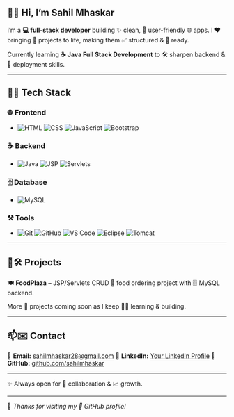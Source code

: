 ## 👋✨ Hi, I’m Sahil Mhaskar

I’m a **💻 full-stack developer** building ✨ clean, 🤝 user-friendly 🌐 apps. I ❤️ bringing 🎯 projects to life, making them ✅ structured & 🚀 ready.

Currently learning **☕ Java Full Stack Development** to 🛠️ sharpen backend & 🚚 deployment skills.

---

## 🚀💡 Tech Stack

### 🌐 Frontend

* ![HTML](https://img.shields.io/badge/HTML-FFA500?logo=html5\&logoColor=white) ![CSS](https://img.shields.io/badge/CSS-1572B6?logo=css3\&logoColor=white) ![JavaScript](https://img.shields.io/badge/JavaScript-F7DF1E?logo=javascript\&logoColor=black) ![Bootstrap](https://img.shields.io/badge/Bootstrap-563D7C?logo=bootstrap\&logoColor=white)

### ☕ Backend

* ![Java](https://img.shields.io/badge/Java-007396?logo=java\&logoColor=white) ![JSP](https://img.shields.io/badge/JSP-007396?logo=java\&logoColor=white) ![Servlets](https://img.shields.io/badge/Servlets-007396?logo=java\&logoColor=white)

### 🗄️ Database

* ![MySQL](https://img.shields.io/badge/MySQL-4479A1?logo=mysql\&logoColor=white)

### ⚒️ Tools

* ![Git](https://img.shields.io/badge/Git-F05032?logo=git\&logoColor=white) ![GitHub](https://img.shields.io/badge/GitHub-181717?logo=github\&logoColor=white) ![VS Code](https://img.shields.io/badge/VS_Code-007ACC?logo=visual-studio-code\&logoColor=white) ![Eclipse](https://img.shields.io/badge/Eclipse-2C2255?logo=eclipseide\&logoColor=white) ![Tomcat](https://img.shields.io/badge/Tomcat-F8DC75?logo=apache-tomcat\&logoColor=black)

---

## 📌🛠️ Projects

🍽️ **FoodPlaza** – JSP/Servlets CRUD 🍜 food ordering project with 🗄️ MySQL backend.

More 🚧 projects coming soon as I keep 🧑‍💻 learning & building.

---

## 📫✉️ Contact

📧 **Email:** [sahilmhaskar28@gmail.com](mailto:sahilmhaskar28@gmail.com)
🔗 **LinkedIn:** [Your LinkedIn Profile](#)
🐙 **GitHub:** [github.com/sahilmhaskar](https://github.com/sahilmhaskar)

---

✨ Always open for 🤝 collaboration & 📈 growth.

---

🙏 *Thanks for visiting my 🌟 GitHub profile!*
